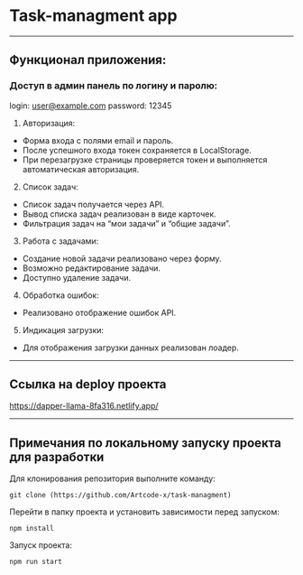 # Task-managment app

---

## Функционал приложения:

### Доступ в админ панель по логину и паролю:

login: user@example.com
password: 12345

1. Авторизация:

- Форма входа с полями email и пароль.
- После успешного входа токен сохраняется в LocalStorage.
- При перезагрузке страницы проверяется токен и выполняется автоматическая авторизация.

2. Список задач:

- Список задач получается через API.
- Вывод списка задач реализован в виде карточек.
- Фильтрация задач на “мои задачи” и “общие задачи”.

3. Работа с задачами:

- Создание новой задачи реализовано через форму.
- Возможно редактирование задачи.
- Доступно удаление задачи.

4. Обработка ошибок:

- Реализовано отображение ошибок API.

5. Индикация загрузки:

- Для отображения загрузки данных реализован лоадер.

---

## Ссылка на deploy проекта

https://dapper-llama-8fa316.netlify.app/

---

## Примечания по локальному запуску проекта для разработки

Для клонирования репозитория выполните команду:

```
git clone (https://github.com/Artcode-x/task-managment)
```

Перейти в папку проекта и установить зависимости перед запуском:

```
npm install
```

Запуск проекта:

```
npm run start
```
